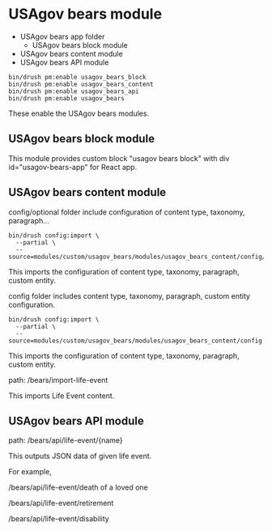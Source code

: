 # USAgov bears module

* USAgov bears app folder
  * USAgov bears block module
* USAgov bears content module
* USAgov bears API module

```
bin/drush pm:enable usagov_bears_block
bin/drush pm:enable usagov_bears_content
bin/drush pm:enable usagov_bears_api
bin/drush pm:enable usagov_bears
```

These enable the USAgov bears modules.

## USAgov bears block module

This module provides custom block "usagov bears block" with div id="usagov-bears-app" for React app.

## USAgov bears content module

config/optional folder include configuration of content type, taxonomy, paragraph...

```
bin/drush config:import \
  --partial \
  --source=modules/custom/usagov_bears/modules/usagov_bears_content/config/optional
```
This imports the configuration of content type, taxonomy, paragraph, custom entity.


config folder includes content type, taxonomy, paragraph, custom entity configuration.

```
bin/drush config:import \
  --partial \
  --source=modules/custom/usagov_bears/modules/usagov_bears_content/config
```
This imports the configuration of content type, taxonomy, paragraph, custom entity.

path: /bears/import-life-event

This imports Life Event content.

## USAgov bears API module

path: /bears/api/life-event/{name}

This outputs JSON data of given life event.

For example,

/bears/api/life-event/death of a loved one

/bears/api/life-event/retirement

/bears/api/life-event/disability
